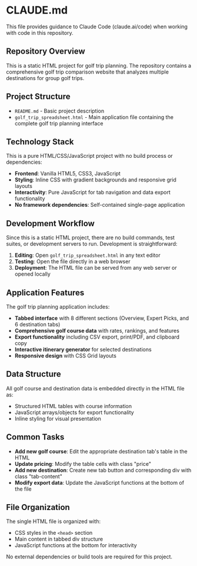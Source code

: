 # CLAUDE.md

This file provides guidance to Claude Code (claude.ai/code) when working with code in this repository.

## Repository Overview

This is a static HTML project for golf trip planning. The repository contains a comprehensive golf trip comparison website that analyzes multiple destinations for group golf trips.

## Project Structure

- `README.md` - Basic project description
- `golf_trip_spreadsheet.html` - Main application file containing the complete golf trip planning interface

## Technology Stack

This is a pure HTML/CSS/JavaScript project with no build process or dependencies:

- **Frontend**: Vanilla HTML5, CSS3, JavaScript
- **Styling**: Inline CSS with gradient backgrounds and responsive grid layouts
- **Interactivity**: Pure JavaScript for tab navigation and data export functionality
- **No framework dependencies**: Self-contained single-page application

## Development Workflow

Since this is a static HTML project, there are no build commands, test suites, or development servers to run. Development is straightforward:

1. **Editing**: Open `golf_trip_spreadsheet.html` in any text editor
2. **Testing**: Open the file directly in a web browser
3. **Deployment**: The HTML file can be served from any web server or opened locally

## Application Features

The golf trip planning application includes:

- **Tabbed interface** with 8 different sections (Overview, Expert Picks, and 6 destination tabs)
- **Comprehensive golf course data** with rates, rankings, and features
- **Export functionality** including CSV export, print/PDF, and clipboard copy
- **Interactive itinerary generator** for selected destinations
- **Responsive design** with CSS Grid layouts

## Data Structure

All golf course and destination data is embedded directly in the HTML file as:
- Structured HTML tables with course information
- JavaScript arrays/objects for export functionality
- Inline styling for visual presentation

## Common Tasks

- **Add new golf course**: Edit the appropriate destination tab's table in the HTML
- **Update pricing**: Modify the table cells with class "price"
- **Add new destination**: Create new tab button and corresponding div with class "tab-content"
- **Modify export data**: Update the JavaScript functions at the bottom of the file

## File Organization

The single HTML file is organized with:
- CSS styles in the `<head>` section
- Main content in tabbed div structure
- JavaScript functions at the bottom for interactivity

No external dependencies or build tools are required for this project.